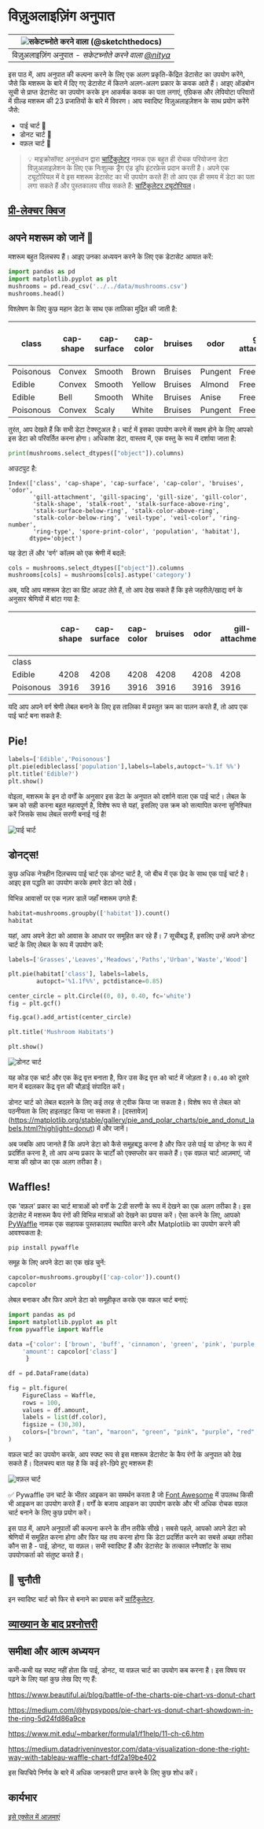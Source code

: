 # विज़ुअलाइज़िंग अनुपात

|![ सकेटच्नोते करने वाला [(@sketchthedocs)](https://sketchthedocs.dev) ](../../sketchnotes/11-Visualizing-Proportions.png)|
|:---:|
|विज़ुअलाइज़िंग अनुपात - _सकेटच्नोते करने वाला [@nitya](https://twitter.com/nitya)_ |

इस पाठ में, आप अनुपात की कल्पना करने के लिए एक अलग प्रकृति-केंद्रित डेटासेट का उपयोग करेंगे, जैसे कि मशरूम के बारे में दिए गए डेटासेट में कितने अलग-अलग प्रकार के कवक आते हैं। आइए ऑडबोन सूची से प्राप्त डेटासेट का उपयोग करके इन आकर्षक कवक का पता लगाएं, एग्रिकस और लेपियोटा परिवारों में ग्रील्ड मशरूम की 23 प्रजातियों के बारे में विवरण। आप स्वादिष्ट विज़ुअलाइज़ेशन के साथ प्रयोग करेंगे जैसे:

- पाई चार्ट 🥧
- डोनट चार्ट 🍩
- वफ़ल चार्ट 🧇


> 💡 माइक्रोसॉफ्ट अनुसंधान द्वारा [चार्टिकुलेटर](https://charticulator.com) नामक एक बहुत ही रोचक परियोजना डेटा विज़ुअलाइज़ेशन के लिए एक निःशुल्क ड्रैग एंड ड्रॉप इंटरफ़ेस प्रदान करती है। अपने एक ट्यूटोरियल में वे इस मशरूम डेटासेट का भी उपयोग करते हैं! तो आप एक ही समय में डेटा का पता लगा सकते हैं और पुस्तकालय सीख सकते हैं: [चार्टिकुलेटर ट्यूटोरियल](https://charticulator.com/tutorials/tutorial4.html)।

## [प्री-लेक्चर क्विज](https://purple-hill-04aebfb03.1.azurestaticapps.net/quiz/20)

## अपने मशरूम को जानें 🍄

मशरूम बहुत दिलचस्प हैं। आइए उनका अध्ययन करने के लिए एक डेटासेट आयात करें:

```python
import pandas as pd
import matplotlib.pyplot as plt
mushrooms = pd.read_csv('../../data/mushrooms.csv')
mushrooms.head()
```
विश्लेषण के लिए कुछ महान डेटा के साथ एक तालिका मुद्रित की जाती है:


| class     | cap-shape | cap-surface | cap-color | bruises | odor    | gill-attachment | gill-spacing | gill-size | gill-color | stalk-shape | stalk-root | stalk-surface-above-ring | stalk-surface-below-ring | stalk-color-above-ring | stalk-color-below-ring | veil-type | veil-color | ring-number | ring-type | spore-print-color | population | habitat |
| --------- | --------- | ----------- | --------- | ------- | ------- | --------------- | ------------ | --------- | ---------- | ----------- | ---------- | ------------------------ | ------------------------ | ---------------------- | ---------------------- | --------- | ---------- | ----------- | --------- | ----------------- | ---------- | ------- |
| Poisonous | Convex    | Smooth      | Brown     | Bruises | Pungent | Free            | Close        | Narrow    | Black      | Enlarging   | Equal      | Smooth                   | Smooth                   | White                  | White                  | Partial   | White      | One         | Pendant   | Black             | Scattered  | Urban   |
| Edible    | Convex    | Smooth      | Yellow    | Bruises | Almond  | Free            | Close        | Broad     | Black      | Enlarging   | Club       | Smooth                   | Smooth                   | White                  | White                  | Partial   | White      | One         | Pendant   | Brown             | Numerous   | Grasses |
| Edible    | Bell      | Smooth      | White     | Bruises | Anise   | Free            | Close        | Broad     | Brown      | Enlarging   | Club       | Smooth                   | Smooth                   | White                  | White                  | Partial   | White      | One         | Pendant   | Brown             | Numerous   | Meadows |
| Poisonous | Convex    | Scaly       | White     | Bruises | Pungent | Free            | Close        | Narrow    | Brown      | Enlarging   | Equal      | Smooth                   | Smooth                   | White                  | White                  | Partial   | White      | One         | Pendant   | Black             | Scattered  | Urban   |

तुरंत, आप देखते हैं कि सभी डेटा टेक्स्टुअल है। चार्ट में इसका उपयोग करने में सक्षम होने के लिए आपको इस डेटा को परिवर्तित करना होगा। अधिकांश डेटा, वास्तव में, एक वस्तु के रूप में दर्शाया जाता है:

```python
print(mushrooms.select_dtypes(["object"]).columns)
```

आउटपुट है:

```output
Index(['class', 'cap-shape', 'cap-surface', 'cap-color', 'bruises', 'odor',
       'gill-attachment', 'gill-spacing', 'gill-size', 'gill-color',
       'stalk-shape', 'stalk-root', 'stalk-surface-above-ring',
       'stalk-surface-below-ring', 'stalk-color-above-ring',
       'stalk-color-below-ring', 'veil-type', 'veil-color', 'ring-number',
       'ring-type', 'spore-print-color', 'population', 'habitat'],
      dtype='object')
```
यह डेटा लें और 'वर्ग' कॉलम को एक श्रेणी में बदलें:

```python
cols = mushrooms.select_dtypes(["object"]).columns
mushrooms[cols] = mushrooms[cols].astype('category')
```
अब, यदि आप मशरूम डेटा का प्रिंट आउट लेते हैं, तो आप देख सकते हैं कि इसे जहरीले/खाद्य वर्ग के अनुसार श्रेणियों में बांटा गया है:


|           | cap-shape | cap-surface | cap-color | bruises | odor | gill-attachment | gill-spacing | gill-size | gill-color | stalk-shape | ... | stalk-surface-below-ring | stalk-color-above-ring | stalk-color-below-ring | veil-type | veil-color | ring-number | ring-type | spore-print-color | population | habitat |
| --------- | --------- | ----------- | --------- | ------- | ---- | --------------- | ------------ | --------- | ---------- | ----------- | --- | ------------------------ | ---------------------- | ---------------------- | --------- | ---------- | ----------- | --------- | ----------------- | ---------- | ------- |
| class     |           |             |           |         |      |                 |              |           |            |             |     |                          |                        |                        |           |            |             |           |                   |            |         |
| Edible    | 4208      | 4208        | 4208      | 4208    | 4208 | 4208            | 4208         | 4208      | 4208       | 4208        | ... | 4208                     | 4208                   | 4208                   | 4208      | 4208       | 4208        | 4208      | 4208              | 4208       | 4208    |
| Poisonous | 3916      | 3916        | 3916      | 3916    | 3916 | 3916            | 3916         | 3916      | 3916       | 3916        | ... | 3916                     | 3916                   | 3916                   | 3916      | 3916       | 3916        | 3916      | 3916              | 3916       | 3916    |

यदि आप अपने वर्ग श्रेणी लेबल बनाने के लिए इस तालिका में प्रस्तुत क्रम का पालन करते हैं, तो आप एक पाई चार्ट बना सकते हैं:

## Pie!

```python
labels=['Edible','Poisonous']
plt.pie(edibleclass['population'],labels=labels,autopct='%.1f %%')
plt.title('Edible?')
plt.show()
```
वोइला, मशरूम के इन दो वर्गों के अनुसार इस डेटा के अनुपात को दर्शाने वाला एक पाई चार्ट। लेबल के क्रम को सही करना बहुत महत्वपूर्ण है, विशेष रूप से यहां, इसलिए उस क्रम को सत्यापित करना सुनिश्चित करें जिसके साथ लेबल सरणी बनाई गई है!

![पाई चार्ट](images/pie1.png)

## डोनट्स!

कुछ अधिक नेत्रहीन दिलचस्प पाई चार्ट एक डोनट चार्ट है, जो बीच में एक छेद के साथ एक पाई चार्ट है। आइए इस पद्धति का उपयोग करके हमारे डेटा को देखें।

विभिन्न आवासों पर एक नज़र डालें जहाँ मशरूम उगते हैं:

```python
habitat=mushrooms.groupby(['habitat']).count()
habitat
```
यहां, आप अपने डेटा को आवास के आधार पर समूहित कर रहे हैं। 7 सूचीबद्ध हैं, इसलिए उन्हें अपने डोनट चार्ट के लिए लेबल के रूप में उपयोग करें:

```python
labels=['Grasses','Leaves','Meadows','Paths','Urban','Waste','Wood']

plt.pie(habitat['class'], labels=labels,
        autopct='%1.1f%%', pctdistance=0.85)
  
center_circle = plt.Circle((0, 0), 0.40, fc='white')
fig = plt.gcf()

fig.gca().add_artist(center_circle)
  
plt.title('Mushroom Habitats')
  
plt.show()
```

![डोनट चार्ट](images/donut.png)

यह कोड एक चार्ट और एक केंद्र वृत्त बनाता है, फिर उस केंद्र वृत्त को चार्ट में जोड़ता है। `0.40` को दूसरे मान में बदलकर केंद्र वृत्त की चौड़ाई संपादित करें।

डोनट चार्ट को लेबल बदलने के लिए कई तरह से ट्वीक किया जा सकता है। विशेष रूप से लेबल को पठनीयता के लिए हाइलाइट किया जा सकता है। [दस्तावेज़] (https://matplotlib.org/stable/gallery/pie_and_polar_charts/pie_and_donut_labels.html?highlight=donut) में और जानें।

अब जबकि आप जानते हैं कि अपने डेटा को कैसे समूहबद्ध करना है और फिर उसे पाई या डोनट के रूप में प्रदर्शित करना है, तो आप अन्य प्रकार के चार्टों को एक्सप्लोर कर सकते हैं। एक वफ़ल चार्ट आज़माएं, जो मात्रा की खोज का एक अलग तरीका है।
## Waffles!

एक 'वफ़ल' प्रकार का चार्ट मात्राओं को वर्गों के 2डी सरणी के रूप में देखने का एक अलग तरीका है। इस डेटासेट में मशरूम कैप रंगों की विभिन्न मात्राओं को देखने का प्रयास करें। ऐसा करने के लिए, आपको [PyWaffle](https://pypi.org/project/pywaffle/) नामक एक सहायक पुस्तकालय स्थापित करने और Matplotlib का उपयोग करने की आवश्यकता है:

```python
pip install pywaffle
```

समूह के लिए अपने डेटा का एक खंड चुनें:

```python
capcolor=mushrooms.groupby(['cap-color']).count()
capcolor
```

लेबल बनाकर और फिर अपने डेटा को समूहीकृत करके एक वफ़ल चार्ट बनाएं:

```python
import pandas as pd
import matplotlib.pyplot as plt
from pywaffle import Waffle
  
data ={'color': ['brown', 'buff', 'cinnamon', 'green', 'pink', 'purple', 'red', 'white', 'yellow'],
    'amount': capcolor['class']
     }
  
df = pd.DataFrame(data)
  
fig = plt.figure(
    FigureClass = Waffle,
    rows = 100,
    values = df.amount,
    labels = list(df.color),
    figsize = (30,30),
    colors=["brown", "tan", "maroon", "green", "pink", "purple", "red", "whitesmoke", "yellow"],
)
```

वफ़ल चार्ट का उपयोग करके, आप स्पष्ट रूप से इस मशरूम डेटासेट के कैप रंगों के अनुपात को देख सकते हैं। दिलचस्प बात यह है कि कई हरे-छिपे हुए मशरूम हैं!

![वफ़ल चार्ट](images/waffle.png)

✅ Pywaffle उन चार्ट के भीतर आइकन का समर्थन करता है जो [Font Awesome](https://fontawesome.com/) में उपलब्ध किसी भी आइकन का उपयोग करते हैं। वर्गों के बजाय आइकन का उपयोग करके और भी अधिक रोचक वफ़ल चार्ट बनाने के लिए कुछ प्रयोग करें।

इस पाठ में, आपने अनुपातों की कल्पना करने के तीन तरीके सीखे। सबसे पहले, आपको अपने डेटा को श्रेणियों में समूहित करना होगा और फिर यह तय करना होगा कि डेटा प्रदर्शित करने का सबसे अच्छा तरीका कौन सा है - पाई, डोनट, या वफ़ल। सभी स्वादिष्ट हैं और डेटासेट के तत्काल स्नैपशॉट के साथ उपयोगकर्ता को संतुष्ट करते हैं।
## 🚀 चुनौती

इन स्वादिष्ट चार्ट को फिर से बनाने का प्रयास करें [चार्टिकुलेटर](https://charticulator.com).
## [व्याख्यान के बाद प्रश्नोत्तरी](https://purple-hill-04aebfb03.1.azurestaticapps.net/quiz/21)

## समीक्षा और आत्म अध्ययन

कभी-कभी यह स्पष्ट नहीं होता कि पाई, डोनट, या वफ़ल चार्ट का उपयोग कब करना है। इस विषय पर पढ़ने के लिए यहां कुछ लेख दिए गए हैं:

https://www.beautiful.ai/blog/battle-of-the-charts-pie-chart-vs-donut-chart

https://medium.com/@hypsypops/pie-chart-vs-donut-chart-showdown-in-the-ring-5d24fd86a9ce

https://www.mit.edu/~mbarker/formula1/f1help/11-ch-c6.htm

https://medium.datadriveninvestor.com/data-visualization-done-the-right-way-with-tableau-waffle-chart-fdf2a19be402

इस चिपचिपे निर्णय के बारे में अधिक जानकारी प्राप्त करने के लिए कुछ शोध करें।
## कार्यभार

[इसे एक्सेल में आज़माएं](assignment.md)
